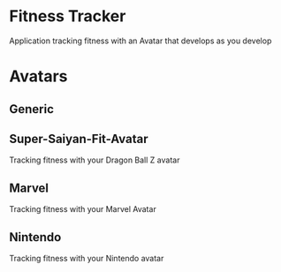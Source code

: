 # Fitness Tracker
Application tracking fitness with an Avatar that develops as you develop
# Avatars
## Generic
## Super-Saiyan-Fit-Avatar
Tracking fitness with your Dragon Ball Z avatar
## Marvel
Tracking fitness with your Marvel Avatar
## Nintendo
Tracking fitness with your Nintendo avatar

